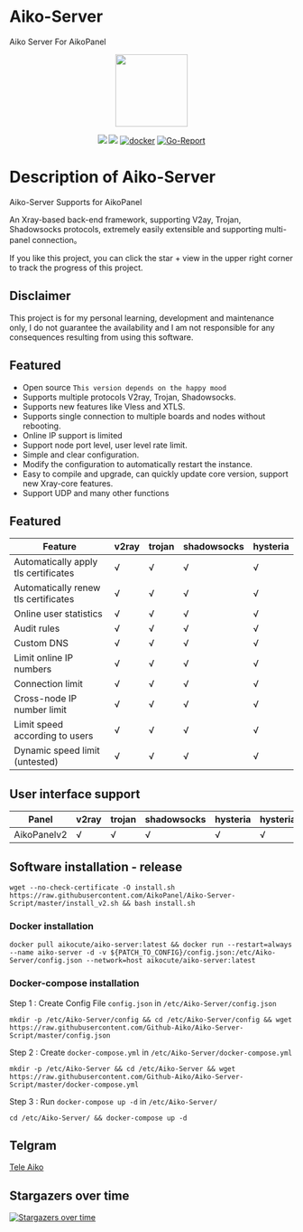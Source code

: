 # Aiko-Server

Aiko Server For AikoPanel

<p align="center"><img src="https://avatars.githubusercontent.com/u/91626055?v=4" width="128" /></p>

<div align="center">

[![](https://img.shields.io/github/downloads/Github-Aiko/Aiko-Server/total.svg?style=flat-square)](https://github.com/Github-Aiko/Aiko-Server/releases)
[![](https://img.shields.io/github/v/release/Github-Aiko/Aiko-Server?style=flat-square)](https://github.com/Github-Aiko/Aiko-Server/releases)
[![docker](https://img.shields.io/docker/v/aikocute/aiko-server?label=Docker%20image&sort=semver)](https://hub.docker.com/r/aikocute/aiko-server)
[![Go-Report](https://goreportcard.com/badge/github.com/Github-Aiko/Aiko-Server?style=flat-square)](https://goreportcard.com/report/github.com/Github-Aiko/Aiko-Server)

</div>

# Description of Aiko-Server

Aiko-Server Supports for AikoPanel

An Xray-based back-end framework, supporting V2ay, Trojan, Shadowsocks protocols, extremely easily extensible and supporting multi-panel connection。

If you like this project, you can click the star + view in the upper right corner to track the progress of this project.

## Disclaimer

This project is for my personal learning, development and maintenance only, I do not guarantee the availability and I am not responsible for any consequences resulting from using this software.

## Featured

- Open source `This version depends on the happy mood`
- Supports multiple protocols V2ray, Trojan, Shadowsocks.
- Supports new features like Vless and XTLS.
- Supports single connection to multiple boards and nodes without rebooting.
- Online IP support is limited
- Support node port level, user level rate limit.
- Simple and clear configuration.
- Modify the configuration to automatically restart the instance.
- Easy to compile and upgrade, can quickly update core version, support new Xray-core features.
- Support UDP and many other functions

## Featured

| Feature                              | v2ray | trojan | shadowsocks | hysteria |
| ------------------------------------ | ----- | ------ | ----------- | -------- |
| Automatically apply tls certificates | √     | √      | √           | √        |
| Automatically renew tls certificates | √     | √      | √           | √        |
| Online user statistics               | √     | √      | √           | √        |
| Audit rules                          | √     | √      | √           | √        |
| Custom DNS                           | √     | √      | √           | √        |
| Limit online IP numbers              | √     | √      | √           | √        |
| Connection limit                     | √     | √      | √           | √        |
| Cross-node IP number limit           | √     | √      | √           | √        |
| Limit speed according to users       | √     | √      | √           | √        |
| Dynamic speed limit (untested)       | √     | √      | √           | √        |

## User interface support

| Panel       | v2ray | trojan | shadowsocks | hysteria | hysteria2 |
| ----------- | ----- | ------ | ----------- | -------- | --------- |
| AikoPanelv2 | √     | √      | √           | √        | √         |

## Software installation - release

```
wget --no-check-certificate -O install.sh https://raw.githubusercontent.com/AikoPanel/Aiko-Server-Script/master/install_v2.sh && bash install.sh
```

### Docker installation

```
docker pull aikocute/aiko-server:latest && docker run --restart=always --name aiko-server -d -v ${PATCH_TO_CONFIG}/config.json:/etc/Aiko-Server/config.json --network=host aikocute/aiko-server:latest
```

### Docker-compose installation

Step 1 : Create Config File `config.json` in `/etc/Aiko-Server/config.json`

```
mkdir -p /etc/Aiko-Server/config && cd /etc/Aiko-Server/config && wget https://raw.githubusercontent.com/Github-Aiko/Aiko-Server-Script/master/config.json
```

Step 2 : Create `docker-compose.yml` in `/etc/Aiko-Server/docker-compose.yml`

```
mkdir -p /etc/Aiko-Server && cd /etc/Aiko-Server && wget https://raw.githubusercontent.com/Github-Aiko/Aiko-Server-Script/master/docker-compose.yml
```

Step 3 : Run `docker-compose up -d` in `/etc/Aiko-Server/`

```
cd /etc/Aiko-Server/ && docker-compose up -d
```

## Telgram

[Tele Aiko](https://t.me/Tele_Aiko)

## Stargazers over time

[![Stargazers over time](https://starchart.cc/Github-Aiko/Aiko-Server.svg)](https://starchart.cc/Github-Aiko/Aiko-Server)
